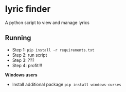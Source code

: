 # lyric finder
A python script to view and manage lyrics 

## Running

* Step 1: `pip install -r requirements.txt`
* Step 2: run script
* Step 3: ???
* Step 4: profit!!!

**Windows users**
* Install additional package
`pip install windows-curses`

